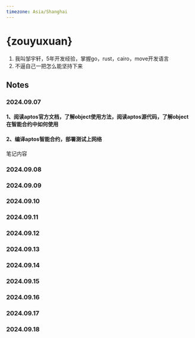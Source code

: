 ```yaml
---
timezone: Asia/Shanghai
---
```



# {zouyuxuan}

1. 我叫邹宇轩，5年开发经验，掌握go，rust，cairo，move开发语言
2. 不逼自己一把怎么能坚持下来

## Notes

<!-- Content_START -->

### 2024.09.07
#### 1、阅读aptos官方文档，了解object使用方法，阅读aptos源代码，了解object在智能合约中如何使用
#### 2、编译aptos智能合约，部署测试上网络

笔记内容

### 2024.09.08
### 2024.09.09
### 2024.09.10
### 2024.09.11
### 2024.09.12
### 2024.09.13
### 2024.09.14
### 2024.09.15
### 2024.09.16
### 2024.09.17
### 2024.09.18
<!-- Content_END -->